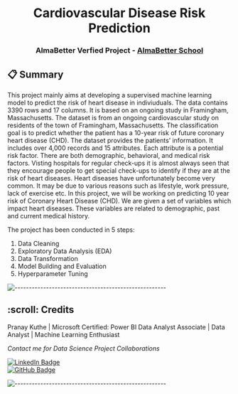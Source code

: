 <h1 align="center"> Cardiovascular Disease Risk Prediction </h1>
<h3 align="center"> AlmaBetter Verfied Project - <a href="https://www.almabetter.com/"> AlmaBetter School </a> </h5>

## 📋 Summary
This project mainly aims at developing a supervised machine learning model to predict the risk of heart disease in indiviuduals.
The data contains 3390 rows and 17 columns. It is based on an ongoing study in Framingham, Massachusetts.
The dataset is from an ongoing cardiovascular study on residents of the town of Framingham, Massachusetts. 
The classification goal is to predict whether the patient has a 10-year risk of future coronary heart disease (CHD). 
The dataset provides the patients’ information. It includes over 4,000 records and 15 attributes. 
Each attribute is a potential risk factor. There are both demographic, behavioral, and medical risk factors. 
Visting hospitals for regular check-ups it is almost always seen that they encourage people to get special check-ups 
to identify if they are at the risk of heart diseases. Heart diseases have unfortunately become very common. 
It may be due to various reasons such as lifestyle, work pressure, lack of exercise etc. In this project, 
we will be working on predicting 10 year risk of Coronary Heart Disease (CHD). We are given a set of variables which impact heart diseases.
These variables are related to demographic, past and current medical history.

The project has been conducted in 5 steps:
1. Data Cleaning
2. Exploratory Data Analysis (EDA)
3. Data Transformation
4. Model Building and Evaluation
5. Hyperparameter Tuning

![-----------------------------------------------------](https://raw.githubusercontent.com/andreasbm/readme/master/assets/lines/rainbow.png)

<h2 id="credits"> :scroll: Credits</h2>

Pranay Kuthe | Microsoft Certified: Power BI Data Analyst Associate | Data Analyst | Machine Learning Enthusiast

<p> <i> Contact me for Data Science Project Collaborations</i></p>


[![LinkedIn Badge](https://img.shields.io/badge/LinkedIn-0077B5?style=for-the-badge&logo=linkedin&logoColor=white)](https://www.linkedin.com/in/pranay-kuthe/) <br>
[![GitHub Badge](https://img.shields.io/badge/GitHub-100000?style=for-the-badge&logo=github&logoColor=white)](https://github.com/pmkuthe)


![-----------------------------------------------------](https://raw.githubusercontent.com/andreasbm/readme/master/assets/lines/rainbow.png)

